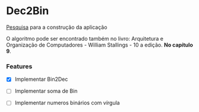 # Dec2Bin
[Pesquisa](https://www.cuemath.com/numbers/decimal-to-binary/) para a construção da aplicação

O algoritmo pode ser encontrado também no livro: Arquitetura e Organização de Computadores - William Stallings - 10 a edição. **No capítulo 9**.

### Features
- [x] Implementar Bin2Dec
- [ ] Implementar soma de Bin
- [ ] Implementar numeros binários com vírgula


